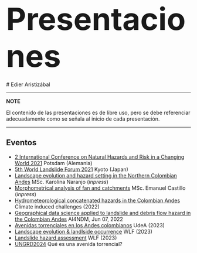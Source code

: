 <h1>
  <a style="font-size: 3em;">Presentaciones</a>
</h1>
# Edier Aristizábal

---
**NOTE**

El contenido de las presentaciones es de libre uso, pero se debe referenciar adecuadamente como se señala al inicio de cada presentación.

---

## Eventos

* [2 International Conference on Natural Hazards and Risk in a Changing World 2021](/NatHaz2021.html) Potsdam (Alemania)
* [5th World Landslide Forum 2021](/WLF2021.html) Kyoto (Japan)
* [Landscape evolution and hazard setting in the Northern Colombian Andes](/LandscapeEvolution&Hazard.html) MSc. Karolina Naranjo (*inpress*)
* [Morphometrical analysis of fan and catchments](/fanCatchment.html) MSc. Emanuel Castillo (*inpress*)
* [Hydrometeorological concatenated hazards in the Colombian Andes](/DAAD.html) Climate induced challenges (2022)
* [Geographical data science applied to landslide and debris flow hazard in the Colombian Andes](/AI4NDM.html) AI4NDM, Jun 07, 2022
* [Avenidas torrenciales en los Andes colombianos](/AvenidasTorrenciales.html) UdeA (2023)
* [Landscape evolution & landlside occurrence](/6WLF_S5_7.html) WLF (2023)  
* [Landslide hazard assessment](/6WLF_S4_3.html) WLF (2023)
* [UNGRD2024](/UNGRD2024.html) Qué es una avenida torrencial?




